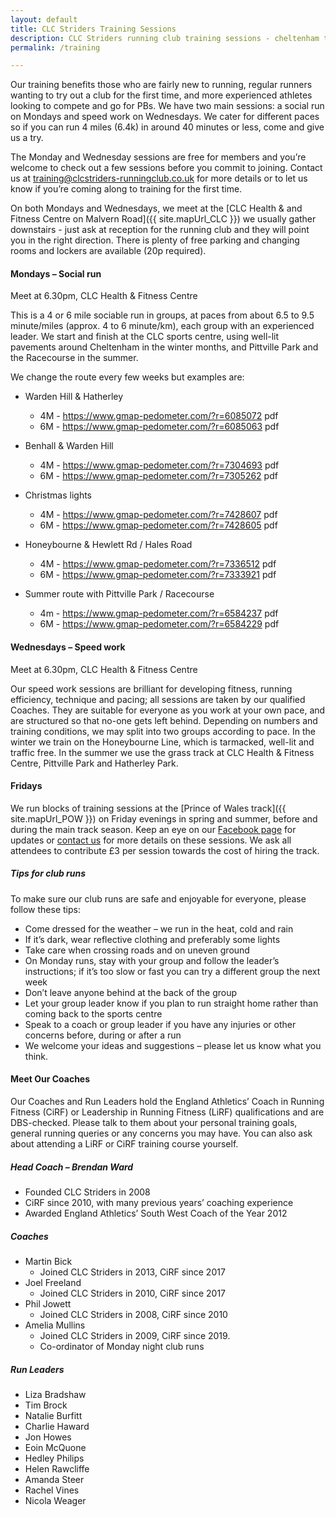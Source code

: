 ```yaml
---
layout: default
title: CLC Striders Training Sessions
description: CLC Striders running club training sessions - cheltenham training sessions
permalink: /training

---
```


Our training benefits those who are fairly new to running, regular runners wanting to try out a club for the first time, and more experienced athletes looking to compete and go for PBs.  We have two main sessions: a social run on Mondays and speed work on Wednesdays.  We cater for different paces so if you can run 4 miles (6.4k) in around 40 minutes or less, come and give us a try.  

The Monday and Wednesday sessions are free for members and you’re welcome to check out a few sessions before you commit to joining.  Contact us at <training@clcstriders-runningclub.co.uk> for more details or to let us know if you’re coming along to training for the first time.  

On both Mondays and Wednesdays, we meet at the [CLC Health & and Fitness Centre on Malvern Road]({{ site.mapUrl_CLC }}) we usually gather downstairs - just ask at reception for the running club and they will point you in the right direction.  There is plenty of free parking and changing rooms and lockers are available (20p required).

#### Mondays – Social run

Meet at 6.30pm, CLC Health & Fitness Centre

This is a 4 or 6 mile sociable run in groups, at paces from about 6.5 to 9.5 minute/miles (approx. 4 to 6 minute/km), each group with an experienced leader.  We start and finish at the CLC sports centre, using well-lit pavements around Cheltenham in the winter months, and Pittville Park and the Racecourse in the summer.

We change the route every few weeks but examples are:

- Warden Hill & Hatherley
  - 4M - <https://www.gmap-pedometer.com/?r=6085072> pdf  
  - 6M - <https://www.gmap-pedometer.com/?r=6085063> pdf

- Benhall & Warden Hill
  - 4M - <https://www.gmap-pedometer.com/?r=7304693> pdf
  - 6M - <https://www.gmap-pedometer.com/?r=7305262>  pdf

- Christmas lights
  - 4M - <https://www.gmap-pedometer.com/?r=7428607> pdf
  - 6M - <https://www.gmap-pedometer.com/?r=7428605> pdf

- Honeybourne & Hewlett Rd / Hales Road
  - 4M - <https://www.gmap-pedometer.com/?r=7336512> pdf
  - 6M - <https://www.gmap-pedometer.com/?r=7333921> pdf

- Summer route with Pittville Park / Racecourse
  - 4m - <https://www.gmap-pedometer.com/?r=6584237>  pdf
  - 6M - <https://www.gmap-pedometer.com/?r=6584229>  pdf

#### Wednesdays – Speed work

Meet at 6.30pm, CLC Health & Fitness Centre

Our speed work sessions are brilliant for developing fitness, running efficiency, technique and pacing; all sessions are taken by our qualified Coaches.  They are suitable for everyone as you work at your own pace, and are structured so that no-one gets left behind.  Depending on numbers and training conditions, we may split into two groups according to pace.  In the winter we train on the Honeybourne Line, which is tarmacked, well-lit and traffic free.  In the summer we use the grass track at CLC Health & Fitness Centre, Pittville Park and Hatherley Park.

#### Fridays

We run blocks of training sessions at the [Prince of Wales track]({{ site.mapUrl_POW }}) on Friday evenings in spring and summer, before and during the main track season.  Keep an eye on our [Facebook page]({{site.facebook}}) for updates or [contact us](/contact) for more details on these sessions.  We ask all attendees to contribute £3 per session towards the cost of hiring the track.

##### Tips for club runs

To make sure our club runs are safe and enjoyable for everyone, please follow these tips:

- Come dressed for the weather – we run in the heat, cold and rain
- If it’s dark, wear reflective clothing and preferably some lights
- Take care when crossing roads and on uneven ground
- On Monday runs, stay with your group and follow the leader’s instructions; if it’s too slow or fast you can try a different group the next week
- Don’t leave anyone behind at the back of the group
- Let your group leader know if you plan to run straight home rather than coming back to the sports centre
- Speak to a coach or group leader if you have any injuries or other concerns before, during or after a run
- We welcome your ideas and suggestions – please let us know what you think.

#### Meet Our Coaches

Our Coaches and Run Leaders hold the England Athletics’ Coach in Running Fitness (CiRF) or Leadership in Running Fitness (LiRF) qualifications and are DBS-checked.  Please talk to them about your personal training goals, general running queries or any concerns you may have.  You can also ask about attending a LiRF or CiRF training course yourself.

##### Head Coach – Brendan Ward

- Founded CLC Striders in 2008
- CiRF since 2010, with many previous years’ coaching experience
- Awarded England Athletics’ South West Coach of the Year 2012

##### Coaches

- Martin Bick
  - Joined CLC Striders in 2013, CiRF since 2017
- Joel Freeland
  - Joined CLC Striders in 2010, CiRF since 2017
- Phil Jowett
  - Joined CLC Striders in 2008, CiRF since 2010
- Amelia Mullins
  - Joined CLC Striders in 2009, CiRF since 2019.  
  - Co-ordinator of Monday night club runs

##### Run Leaders

- Liza Bradshaw
- Tim Brock
- Natalie Burfitt
- Charlie Haward
- Jon Howes
- Eoin McQuone
- Hedley Philips
- Helen Rawcliffe
- Amanda Steer
- Rachel Vines
- Nicola Weager
